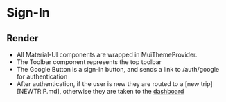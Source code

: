 # Sign-In
## Render
- All Material-UI components are wrapped in MuiThemeProvider.
- The Toolbar component represents the top toolbar
- The Google Button is a sign-in button, and sends a link to /auth/google for authentication
- After authentication, if the user is new they are routed to a [new trip][NEWTRIP.md], otherwise they are taken to the [dashboard](DASHBOARD.md)